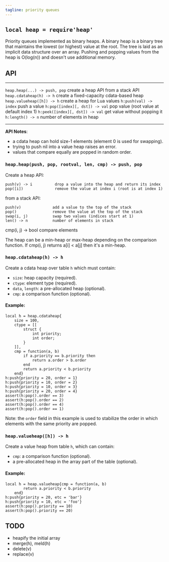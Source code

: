 ```yaml
---
tagline: priority queues
---
```


## `local heap = require'heap'`

Priority queues implemented as binary heaps. A binary heap is a binary
tree that maintains the lowest (or highest) value at the root.
The tree is laid as an implicit data structure over an array.
Pushing and popping values from the heap is O(log(n)) and doesn't
use additional memory.

## API

-------------------------------- ----------------------------------------------------
`heap.heap(...) -> push, pop`    create a heap API from a stack API
`heap.cdataheap(h) -> h`         create a fixed-capacity cdata-based heap
`heap.valueheap([h]) -> h`       create a heap for Lua values
`h:push(val) -> index`           push a value
`h:pop([index][, dst]) -> val`   pop value (root value at default index 1)
`h:peek([index][, dst]) -> val`  get value without popping it
`h:length() -> n`                number of elements in heap
-------------------------------- ----------------------------------------------------

__API Notes__:

  * a cdata heap can hold size-1 elements (element 0 is used for swapping).
  * trying to push nil into a value heap raises an error.
  * values that compare equally are popped in random order.

### `heap.heap(push, pop, rootval, len, cmp) -> push, pop`

Create a heap API:

	push(v) -> i          drop a value into the heap and return its index
	pop([i])              remove the value at index i (root is at index 1)

from a stack API:

	push(v)              add a value to the top of the stack
	pop()                remove the value at the top of the stack
	swap(i, j)           swap two values (indices start at 1)
	len() -> n           number of elements in stack
   cmp(i, j) -> bool    compare elements

The heap can be a min-heap or max-heap depending on the comparison
function. If cmp(i, j) returns a[i] < a[j] then it's a min-heap.

### `heap.cdataheap(h) -> h`

Create a cdata heap over table `h` which must contain:

  * `size`: heap capacity (required).
  * `ctype`: element type (required).
  * `data`, `length`: a pre-allocated heap (optional).
  * `cmp`: a comparison function (optional).

#### Example:

~~~{.lua}
local h = heap.cdataheap{
	size = 100,
	ctype = [[
		struct {
			int priority;
			int order;
		}
	]],
	cmp = function(a, b)
		if a.priority == b.priority then
			return a.order > b.order
		end
		return a.priority < b.priority
	end}
h:push{priority = 20, order = 1}
h:push{priority = 10, order = 2}
h:push{priority = 10, order = 3}
h:push{priority = 20, order = 4}
assert(h:pop().order == 3)
assert(h:pop().order == 2)
assert(h:pop().order == 4)
assert(h:pop().order == 1)
~~~

Note: the `order` field in this example is used to stabilize
the order in which elements with the same priority are popped.

### `heap.valueheap([h]) -> h`

Create a value heap from table `h`, which can contain:

  * `cmp`: a comparison function (optional).
  * a pre-allocated heap in the array part of the table (optional).

#### Example:

~~~{.lua}
local h = heap.valueheap{cmp = function(a, b)
		return a.priority < b.priority
	end}
h:push{priority = 20, etc = 'bar'}
h:push{priority = 10, etc = 'foo'}
assert(h:pop().priority == 10)
assert(h:pop().priority == 20)
~~~

## TODO

  * heapify the initial array
  * merge(h), meld(h)
  * delete(v)
  * replace(v)
